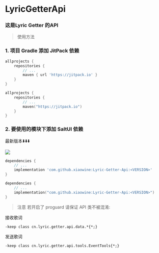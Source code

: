 # LyricGetterApi

### 这是Lyric Getter 的API

> 使用方法

### 1. 项目 Gradle 添加 JitPack 依赖

```groovy
allprojects {
    repositories {
        // ...
        maven { url 'https://jitpack.io' }
    }
}
```
```kotlin
allprojects {
    repositories {
        // ...
        maven("https://jitpack.io")
    }
}
```

### 2. 要使用的模块下添加 SaltUI 依赖

最新版本⬇️⬇️⬇️

[![](https://jitpack.io/v/xiaowine/Lyric-Getter-Api.svg)](https://jitpack.io/#xiaowine/Lyric-Getter-Api/)

```groovy
dependencies {
    // ...
    implementation 'com.github.xiaowine:Lyric-Getter-Api:<VERSION>'
}
```
```kotlin
dependencies {
    // ...
    implementation("com.github.xiaowine:Lyric-Getter-Api:<VERSION>")
}
```

> 注意
> 若开启了 proguard 请保证 API 类不被混淆:

接收歌词

```shrinker_config
-keep class cn.lyric.getter.api.data.*{*;}
```

发送歌词

```shrinker_config
-keep class cn.lyric.getter.api.tools.EventTools{*;}
```

